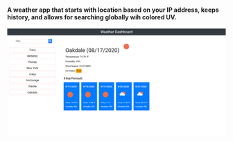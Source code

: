 #### A weather app that starts with location based on your IP address, keeps history, and allows for searching globally wih colored UV.

![Home Page](./home.png)
